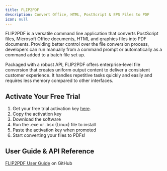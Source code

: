 ```yaml
---
title: FLIP2PDF
description: Convert Office, HTML, PostScript & EPS Files to PDF
icon: null
---
```


FLIP2PDF is a versatile command line application that converts PostScript files, Microsoft Office documents, HTML and graphics files into PDF documents. Providing better control over the file conversion process, developers can run manually from a command prompt or automatically as a command added to a batch file set up. 

Packaged with a robust API, FLIP2PDF offers enterprise-level file conversion that creates uniform output content to deliver a consistent customer experience. It handles repetitive tasks quickly and easily and requires less memory compared to other interfaces. 

## Activate Your Free Trial

1. Get your free trial activation key [here](https://www.datalogics.com/convert-file-to-pdf).
2. Copy the activation key
3. Download the software
4. Run the .exe or .bsx (Linux) file to install
5. Paste the activation key when promoted
6. Start converting your files to PDFs!

## User Guide & API Reference

[FLIP2PDF User Guide](https://github.com/datalogics/datalogics.github.io/blob/c600730629950fc9714bcda9ce7fafc31b8eaac4/FLIP2PDF/FLIP2PDF.pdf) on GitHub
